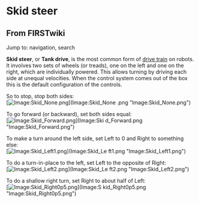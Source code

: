 # Skid steer

## From FIRSTwiki

Jump to: navigation, search

**Skid steer**, or **Tank drive**, is the most common form of [drive train](drive-train) on robots. It involves two sets of wheels (or treads), one on the left and one on the right, which are individually powered. This allows turning by driving each side at unequal velocities. When the control system comes out of the box this is the default configuration of the controls.

So to stop, stop both sides:<br>
[![Image:Skid_None.png](/media/8/8f/Skid_None.png)](Image:Skid_None
.png "Image:Skid_None.png")

To go forward (or backward), set both sides equal:<br>
[![Image:Skid_Forward.png](/media/7/76/Skid_Forward.png)](Image:Ski
d_Forward.png "Image:Skid_Forward.png")

To make a turn around the left side, set Left to 0 and Right to something else:<br>
[![Image:Skid_Left1.png](/media/9/99/Skid_Left1.png)](Image:Skid_Le
ft1.png "Image:Skid_Left1.png")

To do a turn-in-place to the left, set Left to the opposite of Right:<br>
[![Image:Skid_Left2.png](/media/6/62/Skid_Left2.png)](Image:Skid_Le
ft2.png "Image:Skid_Left2.png")

To do a shallow right turn, set Right to about half of Left:<br>
[![Image:Skid_Right0p5.png](/media/5/51/Skid_Right0p5.png)](Image:S
kid_Right0p5.png "Image:Skid_Right0p5.png")
